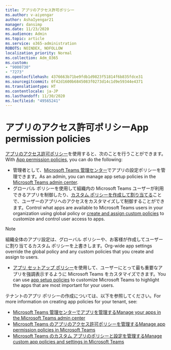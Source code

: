```yaml
---
title: アプリのアクセス許可ポリシー
ms.author: v-aiyengar
author: AshaIyengar21
manager: dansimp
ms.date: 11/23/2020
ms.audience: Admin
ms.topic: article
ms.service: o365-administration
ROBOTS: NOINDEX, NOFOLLOW
localization_priority: Normal
ms.collection: Adm_O365
ms.custom:
- "9000730"
- "7273"
ms.openlocfilehash: 4376663b71be9fdb1d9823f51814f6b835fdce31
ms.sourcegitcommit: 0f42d1600b6845083f0273d14c1d9e59344e4371
ms.translationtype: HT
ms.contentlocale: ja-JP
ms.lasthandoff: 11/30/2020
ms.locfileid: "49565241"
---
```

# <a name="app-permission-policies"></a><span data-ttu-id="77784-102">アプリのアクセス許可ポリシー</span><span class="sxs-lookup"><span data-stu-id="77784-102">App permission policies</span></span>

<span data-ttu-id="77784-103">[アプリのアクセス許可ポリシー](https://docs.microsoft.com/microsoftteams/teams-app-permission-policies)を使用すると、次のことを行うことができます。</span><span class="sxs-lookup"><span data-stu-id="77784-103">With [App permission policies](https://docs.microsoft.com/microsoftteams/teams-app-permission-policies), you can do the following:</span></span>
- <span data-ttu-id="77784-104">管理者として、[Microsoft Teams 管理センター](https://admin.teams.microsoft.com/policies/app-permission)でアプリの設定ポリシーを管理できます。</span><span class="sxs-lookup"><span data-stu-id="77784-104">As an admin, you can manage app setup policies in the [Microsoft Teams admin center](https://admin.teams.microsoft.com/policies/app-permission).</span></span>
- <span data-ttu-id="77784-105">グローバル ポリシーを使用して組織内の Microsoft Teams ユーザーが利用できるアプリを制御したり、[カスタム ポリシーを作成して割り当てる](https://docs.microsoft.com/microsoftteams/teams-app-permission-policies#create-a-custom-app-permission-policy)ことで、ユーザーのアプリへのアクセスをカスタマイズして制御することができます。</span><span class="sxs-lookup"><span data-stu-id="77784-105">Control what apps are available to Microsoft Teams users in your organization using global policy or [create and assign custom policies](https://docs.microsoft.com/microsoftteams/teams-app-permission-policies#create-a-custom-app-permission-policy) to customize and control user access to apps.</span></span> 
> [!NOTE]
> <span data-ttu-id="77784-106">組織全体のアプリ設定は、グローバル ポリシーや、お客様が作成してユーザーに割り当てるカスタム ポリシーを上書きします。</span><span class="sxs-lookup"><span data-stu-id="77784-106">Org-wide app settings override the global policy and any custom policies that you create and assign to users.</span></span>
- <span data-ttu-id="77784-107">[アプリ セットアップ ポリシー](https://docs.microsoft.com/microsoftteams/teams-app-setup-policies)を使用して、ユーザーにとって最も重要なアプリを強調表示するように Microsoft Teams をカスタマイズできます。</span><span class="sxs-lookup"><span data-stu-id="77784-107">You can use [app setup policies](https://docs.microsoft.com/microsoftteams/teams-app-setup-policies) to customize Microsoft Teams to highlight the apps that are most important for your users.</span></span> 


<span data-ttu-id="77784-108">テナントのアプリ ポリシーの作成については、以下を参照してください。</span><span class="sxs-lookup"><span data-stu-id="77784-108">For more information on creating app policies for your tenant, see:</span></span>
- [<span data-ttu-id="77784-109">Microsoft Teams 管理センターでアプリを管理する</span><span class="sxs-lookup"><span data-stu-id="77784-109">Manage your apps in the Microsoft Teams admin center</span></span>](https://docs.microsoft.com/MicrosoftTeams/manage-apps)
- [<span data-ttu-id="77784-110">Microsoft Teams のアプリのアクセス許可ポリシーを管理する</span><span class="sxs-lookup"><span data-stu-id="77784-110">Manage app permission policies in Microsoft Teams</span></span>](https://docs.microsoft.com/microsoftteams/teams-app-permission-policies)
- [<span data-ttu-id="77784-111">Microsoft Teams のカスタム アプリのポリシーと設定を管理する</span><span class="sxs-lookup"><span data-stu-id="77784-111">Manage custom app policies and settings in Microsoft Teams</span></span>](https://docs.microsoft.com/MicrosoftTeams/teams-custom-app-policies-and-settings)
